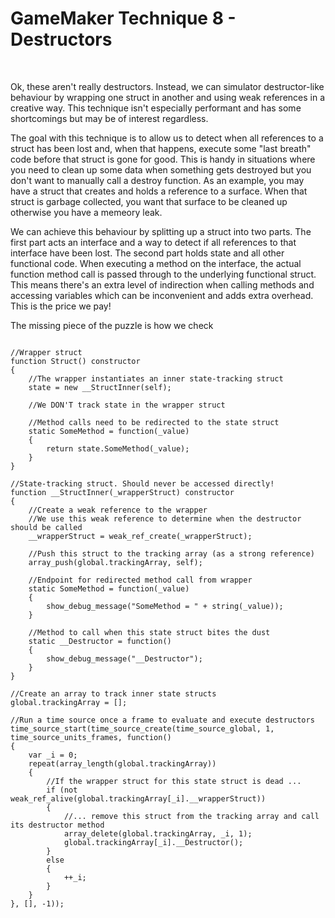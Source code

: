 # GameMaker Technique 8 - Destructors

&nbsp;

Ok, these aren't really destructors. Instead, we can simulator destructor-like behaviour by wrapping one struct in another and using weak references in a creative way. This technique isn't especially performant and has some shortcomings but may be of interest regardless.

The goal with this technique is to allow us to detect when all references to a struct has been lost and, when that happens, execute some "last breath" code before that struct is gone for good. This is handy in situations where you need to clean up some data when something gets destroyed but you don't want to manually call a destroy function. As an example, you may have a struct that creates and holds a reference to a surface. When that struct is garbage collected, you want that surface to be cleaned up otherwise you have a memeory leak.

We can achieve this behaviour by splitting up a struct into two parts. The first part acts an interface and a way to detect if all references to that interface have been lost. The second part holds state and all other functional code. When executing a method on the interface, the actual function method call is passed through to the underlying functional struct. This means there's an extra level of indirection when calling methods and accessing variables which can be inconvenient and adds extra overhead. This is the price we pay!

The missing piece of the puzzle is how we check 

```gml

//Wrapper struct
function Struct() constructor
{
    //The wrapper instantiates an inner state-tracking struct
    state = new __StructInner(self);
    
    //We DON'T track state in the wrapper struct
    
    //Method calls need to be redirected to the state struct
    static SomeMethod = function(_value)
    {
        return state.SomeMethod(_value);
    }
}

//State-tracking struct. Should never be accessed directly!
function __StructInner(_wrapperStruct) constructor
{
    //Create a weak reference to the wrapper
    //We use this weak reference to determine when the destructor should be called
    __wrapperStruct = weak_ref_create(_wrapperStruct);
    
    //Push this struct to the tracking array (as a strong reference)
    array_push(global.trackingArray, self);
    
    //Endpoint for redirected method call from wrapper
    static SomeMethod = function(_value)
    {
        show_debug_message("SomeMethod = " + string(_value));
    }
    
    //Method to call when this state struct bites the dust
    static __Destructor = function()
    {
        show_debug_message("__Destructor");
    }
}

//Create an array to track inner state structs
global.trackingArray = [];

//Run a time source once a frame to evaluate and execute destructors
time_source_start(time_source_create(time_source_global, 1, time_source_units_frames, function()
{
    var _i = 0;
    repeat(array_length(global.trackingArray))
    {
        //If the wrapper struct for this state struct is dead ...
        if (not weak_ref_alive(global.trackingArray[_i].__wrapperStruct))
        {
            //... remove this struct from the tracking array and call its destructor method
            array_delete(global.trackingArray, _i, 1);
            global.trackingArray[_i].__Destructor();
        }
        else
        {
            ++_i;
        }
    }
}, [], -1));
```
